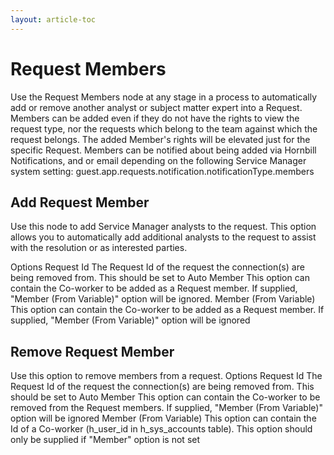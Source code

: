 ```yaml
---
layout: article-toc
---
```

# Request Members
Use the Request Members node at any stage in a process to automatically add or remove another analyst or subject matter expert into a Request. Members can be added even if they do not have the rights to view the request type, nor the requests which belong to the team against which the request belongs. The added Member's rights will be elevated just for the specific Request. Members can be notified about being added via Hornbill Notifications, and or email depending on the following Service Manager system setting: guest.app.requests.notification.notificationType.members

## Add Request Member
Use this node to add Service Manager analysts to the request. This option allows you to automatically add additional analysts to the request to assist with the resolution or as interested parties.

Options
Request Id
The Request Id of the request the connection(s) are being removed from. This should be set to Auto
Member
This option can contain the Co-worker to be added as a Request member. If supplied, "Member (From Variable)" option will be ignored.
Member (From Variable)
This option can contain the Co-worker to be added as a Request member. If supplied, "Member (From Variable)" option will be ignored

## Remove Request Member
Use this option to remove members from a request.
Options
Request Id
The Request Id of the request the connection(s) are being removed from. This should be set to Auto
Member
This option can contain the Co-worker to be removed from the Request members. If supplied, "Member (From Variable)" option will be ignored
Member (From Variable)
This option can contain the Id of a Co-worker (h_user_id in h_sys_accounts table). This option should only be supplied if "Member" option is not set